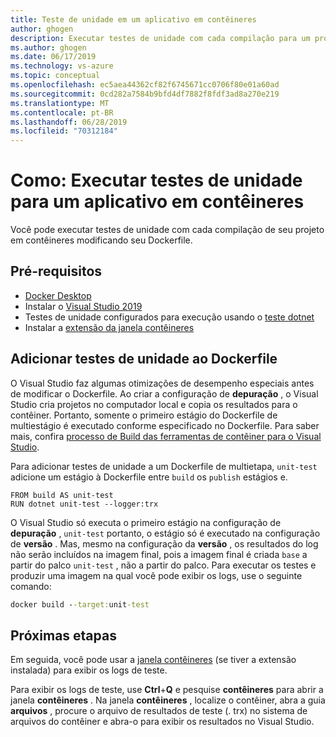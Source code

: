 ```yaml
---
title: Teste de unidade em um aplicativo em contêineres
author: ghogen
description: Executar testes de unidade com cada compilação para um projeto do Docker no Visual Studio
ms.author: ghogen
ms.date: 06/17/2019
ms.technology: vs-azure
ms.topic: conceptual
ms.openlocfilehash: ec5aea44362cf82f6745671cc0706f80e01a60ad
ms.sourcegitcommit: 0cd282a7584b9bfd4df7882f8fdf3ad8a270e219
ms.translationtype: MT
ms.contentlocale: pt-BR
ms.lasthandoff: 06/28/2019
ms.locfileid: "70312184"
---
```

# <a name="how-to-run-unit-tests-for-a-containerized-app"></a>Como: Executar testes de unidade para um aplicativo em contêineres

Você pode executar testes de unidade com cada compilação de seu projeto em contêineres modificando seu Dockerfile.

## <a name="prerequisites"></a>Pré-requisitos

- [Docker Desktop](https://hub.docker.com/editions/community/docker-ce-desktop-windows)
- Instalar o [Visual Studio 2019](https://visualstudio.microsoft.com/downloads/?utm_medium=microsoft&utm_source=docs.microsoft.com&utm_campaign=inline+link&utm_content=download+vs2019)
- Testes de unidade configurados para execução usando o [teste dotnet](/dotnet/core/tools/dotnet-test)
- Instalar a [extensão da janela contêineres](https://aka.ms/vscontainerspreview)

## <a name="add-unit-tests-to-the-dockerfile"></a>Adicionar testes de unidade ao Dockerfile

O Visual Studio faz algumas otimizações de desempenho especiais antes de modificar o Dockerfile. Ao criar a configuração de **depuração** , o Visual Studio cria projetos no computador local e copia os resultados para o contêiner. Portanto, somente o primeiro estágio do Dockerfile de multiestágio é executado conforme especificado no Dockerfile. Para saber mais, confira [processo de Build das ferramentas de contêiner para o Visual Studio](container-build.md).

Para adicionar testes de unidade a um Dockerfile de multietapa, `unit-test` adicione um estágio à Dockerfile entre `build` os `publish` estágios e.

```
FROM build AS unit-test
RUN dotnet unit-test --logger:trx
```

O Visual Studio só executa o primeiro estágio na configuração de **depuração** , `unit-test` portanto, o estágio só é executado na configuração de **versão** . Mas, mesmo na configuração da **versão** , os resultados do log não serão incluídos na imagem final, pois a imagem final é criada `base` a partir do palco `unit-test` , não a partir do palco. Para executar os testes e produzir uma imagem na qual você pode exibir os logs, use o seguinte comando:

```cmd
docker build --target:unit-test
```

## <a name="next-steps"></a>Próximas etapas

Em seguida, você pode usar a [janela contêineres](view-and-diagnose-containers.md) (se tiver a extensão instalada) para exibir os logs de teste.  

Para exibir os logs de teste, use **Ctrl**+**Q** e pesquise **contêineres** para abrir a janela **contêineres** . Na janela **contêineres** , localize o contêiner, abra a guia **arquivos** , procure o arquivo de resultados de teste (. trx) no sistema de arquivos do contêiner e abra-o para exibir os resultados no Visual Studio.

